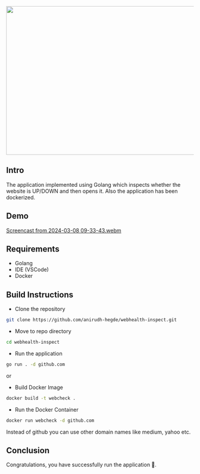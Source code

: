 <img src="https://github.com/anirudh-hegde/webhealth-inspect/assets/105560839/766f096f-0f83-4c29-a4eb-dd2ab6c5898d" width="700px" height="400px">

## Intro
The application implemented using Golang which inspects whether the website is UP/DOWN and then opens it.
Also the application has been dockerized.

## Demo
[Screencast from 2024-03-08 09-33-43.webm](https://github.com/anirudh-hegde/webhealth-inspect/assets/105560839/0c91f921-3562-4a7d-991a-7ed2f46d3340)

## Requirements
- Golang
- IDE (VSCode)
- Docker
  
## Build Instructions
- Clone the repository
```sh
git clone https://github.com/anirudh-hegde/webhealth-inspect.git
```

- Move to repo directory
```sh
cd webhealth-inspect
```

- Run the application
```sh
go run . -d github.com 
```

or

- Build Docker Image
```sh
docker build -t webcheck .
```

- Run the Docker Container
```sh
docker run webcheck -d github.com
```
Instead of github you can use other domain names like medium, yahoo etc.

## Conclusion
Congratulations, you have successfully run the application 🚀️.
